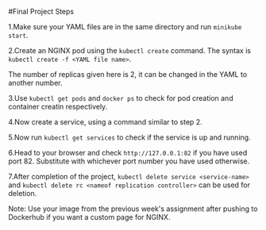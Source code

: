 #Final Project Steps

1.Make sure your YAML files are in the same directory and run `minikube start`.

2.Create an NGINX pod using the `kubectl create` command.
The syntax is `kubectl create -f <YAML file name>`.     

The number of replicas given here is 2, it can be changed in the YAML to another number.  

3.Use `kubectl get pods` and `docker ps` to check for pod creation and container creatin respectively.

4.Now create a service, using a command similar to step 2.

5.Now run `kubectl get services` to check if the service is up and running.

6.Head to your browser and check `http://127.0.0.1:82` if you have used port 82.
Substitute with whichever port number you have used otherwise.

7.After completion of the project, `kubectl delete service <service-name>` and `kubectl delete rc <nameof replication controller>` can be used for deletion.

Note: Use your image from the previous week's assignment after pushing to Dockerhub if you want a custom page for NGINX.
